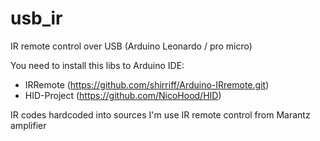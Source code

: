# usb_ir
IR remote control over USB (Arduino Leonardo / pro micro)

You need to install this libs to Arduino IDE:
- IRRemote (https://github.com/shirriff/Arduino-IRremote.git)
- HID-Project (https://github.com/NicoHood/HID)

IR codes hardcoded into sources
I'm use IR remote control from Marantz amplifier
